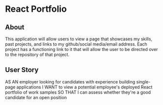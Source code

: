 # React Portfolio

## About
This application will allow users to view a page that showcases my skills, past projects, and links to my github/social media/email address.
Each project has a functioning link to it that will allow the user to be directed over to the repository of that project.

## User Story
AS AN employer looking for candidates with experience building single-page applications
I WANT to view a potential employee's deployed React portfolio of work samples
SO THAT I can assess whether they're a good candidate for an open position

